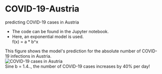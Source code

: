 # COVID-19-Austria
predicting COVID-19 cases in Austria<br>

- The code can be found in the Jupyter notebook.<br>
- Here, an exponential model is used. <br>
  f(x) = a * b^x

This figure shows the model's prediction for the absolute number of COVID-19 infections in Austria.<br>
![COVID-19 cases in Asutria](https://github.com/moritzmitterdorfer/COVID-19-Austria/blob/master/figure.png)<br>
Sine b = 1.4.., the number of COVID-19 cases increases by 40% per day! 

